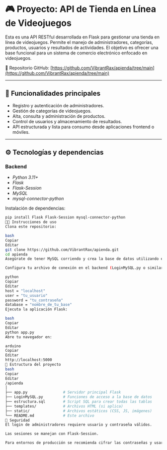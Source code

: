 # 🎮 Proyecto: API de Tienda en Línea de Videojuegos

Esta es una API RESTful desarrollada en Flask para gestionar una tienda en línea de videojuegos. Permite el manejo de administradores, categorías, productos, usuarios y resultados de actividades. El objetivo es ofrecer una base funcional para un sistema de comercio electrónico enfocado en videojuegos.

🔗 Repositorio GitHub: [https://github.com/VibrantRax/apienda/tree/main](https://github.com/VibrantRax/apienda/tree/main)

---

## 🚀 Funcionalidades principales

- Registro y autenticación de administradores.
- Gestión de categorías de videojuegos.
- Alta, consulta y administración de productos.
- Control de usuarios y almacenamiento de resultados.
- API estructurada y lista para consumo desde aplicaciones frontend o móviles.

---

## ⚙ Tecnologías y dependencias

### Backend

- *Python 3.11+*
- *Flask*
- *Flask-Session*
- *MySQL*
- *mysql-connector-python*

Instalación de dependencias:
```bash
pip install Flask Flask-Session mysql-connector-python
🧑‍💻 Instrucciones de uso
Clona este repositorio:

bash
Copiar
Editar
git clone https://github.com/VibrantRax/apienda.git
cd apienda
Asegúrate de tener MySQL corriendo y crea la base de datos utilizando el script SQL proporcionado (estructura.sql).

Configura tu archivo de conexión en el backend (LoginMySQL.py o similar), con tus credenciales de MySQL:

python
Copiar
Editar
host = "localhost"
user = "tu_usuario"
password = "tu_contraseña"
database = "nombre_de_tu_base"
Ejecuta la aplicación Flask:

bash
Copiar
Editar
python app.py
Abre tu navegador en:

arduino
Copiar
Editar
http://localhost:5000
📂 Estructura del proyecto
bash
Copiar
Editar
/apienda
│
├── app.py                # Servidor principal Flask
├── LoginMySQL.py         # Funciones de acceso a la base de datos
├── estructura.sql        # Script SQL para crear todas las tablas
├── templates/            # Archivos HTML (si aplica)
├── static/               # Archivos estáticos (CSS, JS, imágenes)
└── README.md             # Este archivo
🔐 Seguridad
El login de administradores requiere usuario y contraseña válidos.

Las sesiones se manejan con Flask-Session.

Para entornos de producción se recomienda cifrar las contraseñas y usar HTTPS.
